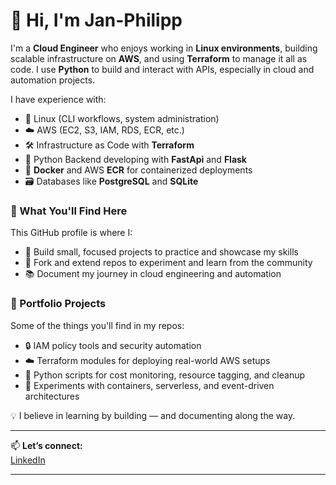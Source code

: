 # 👋 Hi, I'm Jan-Philipp

I'm a **Cloud Engineer** who enjoys working in **Linux environments**, building scalable infrastructure on **AWS**, and using **Terraform** to manage it all as code.
I use **Python** to build and interact with APIs, especially in cloud and automation projects.

I have experience with:
- 🐧 Linux (CLI workflows, system administration)
- ☁️ AWS (EC2, S3, IAM, RDS, ECR, etc.)
- 🛠️ Infrastructure as Code with **Terraform**
- 🐍 Python  Backend developing with **FastApi** and **Flask**
- 🐳 **Docker** and AWS **ECR** for containerized deployments
- 🗃️ Databases like **PostgreSQL** and **SQLite**

### 🚀 What You'll Find Here

This GitHub profile is where I:

- 🔨 Build small, focused projects to practice and showcase my skills
- 🔄 Fork and extend repos to experiment and learn from the community
- 📚 Document my journey in cloud engineering and automation

### 📂 Portfolio Projects

Some of the things you'll find in my repos:

- 🔒 IAM policy tools and security automation  
- ☁️ Terraform modules for deploying real-world AWS setups  
- 🧰 Python scripts for cost monitoring, resource tagging, and cleanup  
- 🧪 Experiments with containers, serverless, and event-driven architectures

💡 I believe in learning by building — and documenting along the way.

---

📫 **Let’s connect:**  
[LinkedIn](https://www.linkedin.com/in/jan-philipp-gutt) 

---
